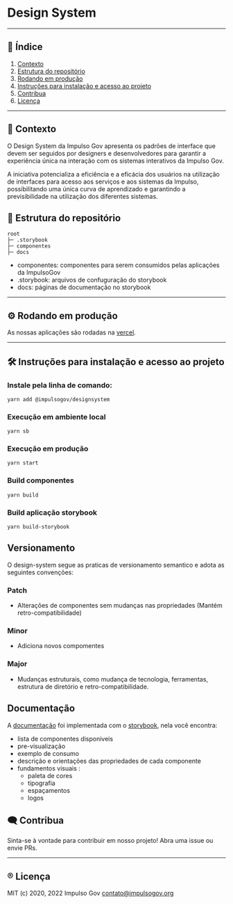 # Design System

*******
## :mag_right: Índice
1. [Contexto](#contexto)
2. [Estrutura do repositório](#estrutura)
3. [Rodando em produção](#rodando)
4. [Instruções para instalação e acesso ao projeto](#instalacao)
6. [Contribua](#contribua)
7. [Licença](#licenca)
*******

<div id='contexto'/>  

## :rocket: Contexto

O Design System da Impulso Gov apresenta os padrões de interface que devem ser seguidos por designers e desenvolvedores para garantir a experiência única na interação com os sistemas interativos da Impulso Gov.

A iniciativa potencializa a eficiência e a eficácia dos usuários na utilização de interfaces para acesso aos serviços e aos sistemas da Impulso, possibilitando uma única curva de aprendizado e garantindo a previsibilidade na utilização dos diferentes sistemas.

<div id='estrutura'/>  

 ## :milky_way: Estrutura do repositório


```plain
root
├─ .storybook
├─ componentes
├─ docs

```

- componentes: componentes para serem consumidos pelas aplicações da ImpulsoGov
- .storybook: arquivos de confuguração do storybook
- docs: páginas de documentação no storybook

*******
 <div id='rodando'/> 
 
## :gear: Rodando em produção

As nossas aplicações são rodadas na [vercel](https://vercel.com/).

*******

<div id='instalacao'/> 

 ## 🛠️ Instruções para instalação e acesso ao projeto
 
### Instale pela linha de comando:

```
yarn add @impulsogov/designsystem
```

### Execução em ambiente local 

```
yarn sb
```

### Execução em produção

```
yarn start
```

### Build componentes

```
yarn build
```

### Build aplicação storybook

```
yarn build-storybook
```

## Versionamento

O design-system segue as praticas de versionamento semantico e adota as seguintes convenções:

### Patch

- Alterações de componentes sem mudanças nas propriedades (Mantém retro-compatibilidade)

### Minor

- Adiciona novos compomentes

### Major

- Mudanças estruturais, como mudança de tecnologia, ferramentas, estrutura de diretório e retro-compatibilidade.

## Documentação

A [documentação](https://designsystem.impulsogov.org/?path=/story/docs-introdu%C3%A7%C3%A3o--page) foi implementada com o [storybook](https://storybook.js.org/), nela você encontra:
- lista de componentes disponiveis
- pre-visualização
- exemplo de consumo
- descrição e orientações das propriedades de cada componente
- fundamentos visuais :
  - paleta de cores
  - tipografia
  - espaçamentos
  - logos

<div id='contribua'/>  

## :left_speech_bubble: Contribua
Sinta-se à vontade para contribuir em nosso projeto! Abra uma issue ou envie PRs.

*******
<div id='licenca'/>  

## :registered: Licença
MIT (c) 2020, 2022 Impulso Gov <contato@impulsogov.org>
